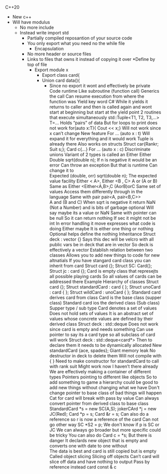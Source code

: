 C++20
* New c++
* Will have modulus 
  * No more include 
  * Instead write import std 
     * Partially compiled reposantion of your source code
     * You only export what you need no the while file
        * Encapsulation
     * No more header or source files 
     * Links to files that owns it instead of copying it over
     *Define by top of file 
        * Export module x
            * Export class card{
            * Union card data(){
                * Since no export it wont and effectively be private
Code runtime
Like subroutine (function call)
Generics the call 
Can resume execution from where the function was 
Yield key word C# 
While it yields it returns to caller and then is called again and wont start at beginning but start at the yield point 
2 routines that execute simultaneously 
std::Tuple<T1, T2, T3,...> T=...
Holds “pairs” of data 
But for loops to print does not work 
for(auto x:T){
Cout << x;}
Will not work since x can’t change 
New feature 
For … (auto x : t)
Will expand it for everything and it would work 
Tuple is already there 
Also works on structs 
Struct car{Rankr; Suit s;};
Card c{...}
For … (auto x : c)
Discriminate unions
Variant of 2 types is called an Either 
Either 
Double sqrt(double n);
If n is negative it would be an error 
Can throw an exception 
But that is runtime 
Can change it to 	
Expected (double, orr) sqrt(double n);
The expected value facility 
Either < A>, Either <B , C> 
A or (A or B)
Same as 
Either <Either<A,B>,C
(AorB)orC
Same set of values 
Access them differently through in the language 
Same with pair
pair<A, pair<B,C>>  
A and (B and C)
When sqrt is negative it return NaN (Not a Number) and is bits of garbage
optional<int> 
Will say maybe its a value or NaN
Same with pointer can be null
So it can return nothing 
If sec it might not be int
In error handling it move expresses what code is doing 
Either maybe
It is either one thing or nothing 
Optional helps define the nothing 
Inheritance
Struct deck : vector<card> {}
Says this dec will be velcro with all public vars be in deck that are in vector 
So deck is effectively a vector
Establish relation between two classes 
Allows you to add new things to code for new altnatials 
If you have stangard card class you can inherit from card 
Struct card {};
Struct SC: Card{};
Struct jc : card {};
Card is empty class that represejts all possible playing cards 
So all values of cards can be addressed there
Example
Hierarchy of classes 
Struct card {};
Struct standardCard : card { };
Struct unoCard : card { };
Struct wildCard : unoCard { };
Standard card derives card from class 
Card is the base class (supper class) 
Standard card ios the derived class (Sub class)
Supper type / sub type
Card denotes a set of values
Does not hold sets of values 
It is an abstract set of values whose concrete values are defined by their derived class 
Struct deck : std::deque<card>
Does not work since card is empty and needs something 
Can use pointer to say its a card type so all subclass of card will work
Struct deck : std::deque<card*>
Then to declare them it needs to be dynamically allocated 
New standardCard {ace, spades};
Giant memory leak
No destructor in deck to delete them
Will not compile with { }
Need to make constructor for standardCard to call with rank suit 
Might work now I haven’t there already
We are effectively making a container of different types 
Pointers pointing to different like objects 
So to add something to game a hierarchy could be good to add new things without changing what we have 
Don't change pointer to base class of bad things will happen
Cat for card will break with pass by value
Can always convert pointer from derived class to base class
StandardCard *s = new SC(A,S);
jokerCArd *j = new JC(Red);
Card *p = s;
Card &r = s;
Can also do a reference so r is now a reference of the card 
Can not go other way
SC *S2 = p;
We don't know if p is SC or JC
We can always go broader but more specific could be tricky
You can also do 
Card c = *s;
But there is danger
It declards new object that is empty and converts one with date to one without	
The data is best and card is still copied but is empty 
Called object slicing
Slicing off objects
Can’t card will slice off data and have nothing to output
Pass by reference instead card const & c
